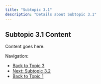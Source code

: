 ```yaml
---
title: "Subtopic 3.1"
description: "Details about Subtopic 3.1"
---
```


## Subtopic 3.1 Content

Content goes here.

Navigation:
- [Back to Topic 3](../)
- [Next: Subtopic 3.2](../subtopic2)
- [Back to Topic 1](/docs/topic1)

